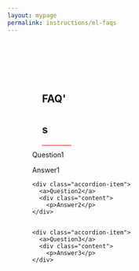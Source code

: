 ```yaml
---
layout: mypage
permalink: instructions/ml-faqs
---
```

<style>
  .container-faq{
    margin-top: 100px;
    max-width: 80%;
    margin-right: auto;
    margin-left: auto;
  }
  .container-faq h2{
    margin-left: 20px;
    line-height: 3;
    display: block;
    width: 60px;
    margin-bottom: 10px;
    border-bottom: 1px solid red;
  }
  
@media(max-width: 767px){
  .container-faq{
    max-width: 100%;
  }
}
</style>
<div class="container-faq">
 
  <h2>FAQ's</h2>
 
  <div class="accordion">
    <div class="accordion-item">
      <a>Question1</a>
      <div class="content">
        <p>Answer1</p>
    </div>

    <div class="accordion-item">
      <a>Question2</a>
      <div class="content">
        <p>Answer2</p>
    </div>


    <div class="accordion-item">
      <a>Question3</a>
      <div class="content">
        <p>Answer3</p>
    </div>

  </div>
  
</div>